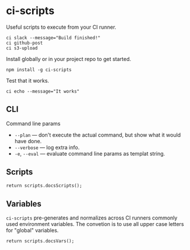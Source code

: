 # ci-scripts

Useful scripts to execute from your CI runner.

```shell
ci slack --message="Build finished!"
ci github-post
ci s3-upload
```

Install globally or in your project repo to get started.

```shell
npm install -g ci-scripts
```

Test that it works.

```shell
ci echo --message="It works"
```


## CLI

Command line params

- `--plan` &mdash; don't execute the actual command, but show what it would have done.
- `--verbose` &mdash; log extra info.
- `-e`, `--eval` &mdash; evaluate command line params as templat string.


## Scripts

```mmd
return scripts.docsScripts();
```


## Variables

`ci-scripts` pre-generates and normalizes across CI runners commonly used environment variables.
The convetion is to use all upper case letters for "global" variables.


```mmd
return scripts.docsVars();
```
